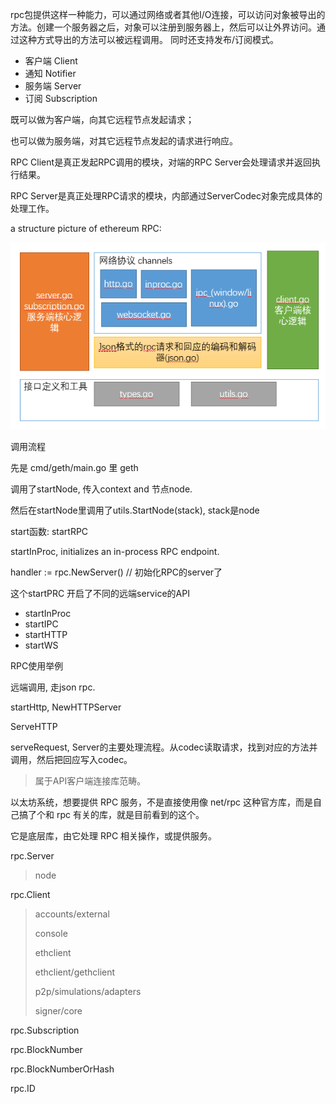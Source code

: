 rpc包提供这样一种能力，可以通过网络或者其他I/O连接，可以访问对象被导出的方法。创建一个服务器之后，对象可以注册到服务器上，然后可以让外界访问。通过这种方式导出的方法可以被远程调用。 同时还支持发布/订阅模式。

* 客户端 Client
* 通知 Notifier
* 服务端 Server
* 订阅 Subscription

既可以做为客户端，向其它远程节点发起请求；

也可以做为服务端，对其它远程节点发起的请求进行响应。

RPC Client是真正发起RPC调用的模块，对端的RPC Server会处理请求并返回执行结果。

RPC Server是真正处理RPC请求的模块，内部通过ServerCodec对象完成具体的处理工作。

a structure picture of ethereum RPC:

![](/assets/structure-of-rpc.png)

调用流程

先是 cmd/geth/main.go 里 geth

调用了startNode, 传入context and 节点node.

然后在startNode里调用了utils.StartNode\(stack\), stack是node

start函数: startRPC

startInProc, initializes an in-process RPC endpoint.

handler := rpc.NewServer\(\)  // 初始化RPC的server了

这个startPRC    开启了不同的远端service的API

* startInProc
* startIPC
* startHTTP
* startWS

RPC使用举例

远端调用, 走json rpc.

startHttp, NewHTTPServer

ServeHTTP

serveRequest, Server的主要处理流程。从codec读取请求，找到对应的方法并调用，然后把回应写入codec。

> 属于API客户端连接库范畴。

以太坊系统，想要提供 RPC 服务，不是直接使用像 net/rpc 这种官方库，而是自己搞了个和 rpc 有关的库，就是目前看到的这个。

它是底层库，由它处理 RPC 相关操作，或提供服务。

rpc.Server

> node

rpc.Client

> accounts/external
>
> console
>
> ethclient
>
> ethclient/gethclient
>
> p2p/simulations/adapters
>
> signer/core

rpc.Subscription

rpc.BlockNumber

rpc.BlockNumberOrHash

rpc.ID

